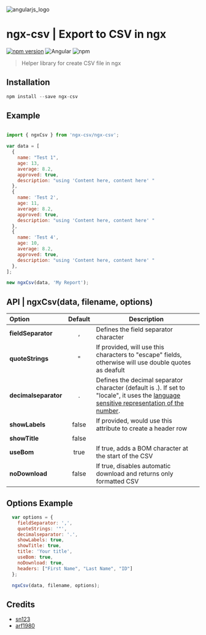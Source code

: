 ![angularjs_logo](https://user-images.githubusercontent.com/4659608/37036392-9bf53686-2160-11e8-95fc-bbab638d7d60.png)

# ngx-csv | Export to CSV  in ngx


[![npm version](https://badge.fury.io/js/ngx-csv.svg)](https://badge.fury.io/js/ngx-csv)
![Angular](https://img.shields.io/badge/Angular-%3E%3D5.0-red.svg)
![npm](https://img.shields.io/npm/dm/ngx-csv.svg)

> Helper library for create CSV file in ngx
> 

## Installation 

```javascript
npm install --save ngx-csv
```

## Example 
```javascript

import { ngxCsv } from 'ngx-csv/ngx-csv';

var data = [
  {
    name: "Test 1",
    age: 13,
    average: 8.2,
    approved: true,
    description: "using 'Content here, content here' "
  },
  {
    name: 'Test 2',
    age: 11,
    average: 8.2,
    approved: true,
    description: "using 'Content here, content here' "
  },
  {
    name: 'Test 4',
    age: 10,
    average: 8.2,
    approved: true,
    description: "using 'Content here, content here' "
  },
];

new ngxCsv(data, 'My Report');

```

## API | **ngxCsv(data, filename, options)**


| Option        | Default           | Description  |
| :------------- |:-------------:| -----|
| **fieldSeparator**      | , | Defines the field separator character |
| **quoteStrings**      | "      | If provided, will use this characters to "escape" fields, otherwise will use double quotes as deafult |
| **decimalseparator** | .      | Defines the decimal separator character (default is .). If set to "locale", it uses the [language sensitive representation of the number](https://developer.mozilla.org/en-US/docs/Web/JavaScript/Reference/Global_Objects/Number/toLocaleString).|
| **showLabels** | false      | If provided, would use this attribute to create a header row |
| **showTitle** | false      |   |
| **useBom** | true      | If true, adds a BOM character at the start of the CSV |
| **noDownload** | false      | If true, disables automatic download and returns only formatted CSV |


## Options Example

```javascript
  var options = { 
    fieldSeparator: ',',
    quoteStrings: '"',
    decimalseparator: '.',
    showLabels: true, 
    showTitle: true,
    title: 'Your title',
    useBom: true,
    noDownload: true,
    headers: ["First Name", "Last Name", "ID"]
  };

  ngxCsv(data, filename, options);

```

## Credits



 * [sn123](https://github.com/sn123)
 * [arf1980](https://github.com/arf1980)